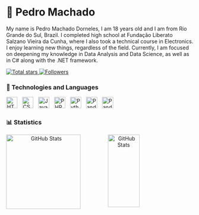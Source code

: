 # 👾 Pedro Machado

  My name is Pedro Machado Dorneles, I am 18 years old and I am from Rio Grande do Sul, Brazil. I completed high school at Fundação Liberato Salzano Vieira da Cunha, where I also took a technical course in Electronics.
I enjoy learning new things, regardless of the field. Currently, I am focused on deepening my knowledge in Data Analysis and Data Science, as well as in C# along with the .NET framework.


<p align="left">
   <a href="https://github.com/Pedro-M-Dorneles?tab=repositories">
        <img 
            alt="Total stars" 
            title="GitHub total stars" 
            src="https://custom-icon-badges.demolab.com/github/stars/Pedro-M-Dorneles?color=55960c&style=for-the-badge&labelColor=488207&logo=star&label=estrelas"
        />
    </a>
    <a href="https://github.com/Pedro-M-Dorneles?tab=followers">
        <img 
            alt="Followers" 
            title="Follow me on GitHub" 
            src="https://custom-icon-badges.demolab.com/github/followers/Pedro-M-Dorneles?color=236ad3&labelColor=1155ba&style=for-the-badge&logo=github&label=Seguidores&logoColor=white"
        />
    </a>
</p>




### 🤖 Technologies and Languages
<img 
    align="left" 
    alt="HTML"
    title="HTML" 
    width="30px" 
    style="padding-right: 10px;" 
    src="https://cdn.jsdelivr.net/gh/devicons/devicon@latest/icons/html5/html5-original.svg" 
/>
<img 
    align="left" 
    alt="CSS" 
    title="CSS"
    width="30px" 
    style="padding-right: 10px;" 
    src="https://cdn.jsdelivr.net/gh/devicons/devicon@latest/icons/css3/css3-original.svg" 
/>
<img 
    align="left" 
    alt="JavaScript" 
    title="JavaScript"
    width="30px" 
    style="padding-right: 10px;" 
    src="https://cdn.jsdelivr.net/gh/devicons/devicon@latest/icons/javascript/javascript-original.svg" 
/>
<img 
    align="left" 
    alt="PHP" 
    title="PHP"
    width="30px" 
    style="padding-right: 10px;" 
    src="https://cdn.jsdelivr.net/gh/devicons/devicon@latest/icons/php/php-original.svg" 
/>
<img 
    align="left" 
    alt="Python" 
    title="Python"
    width="30px" 
    style="padding-right: 10px;" 
    src="https://cdn.jsdelivr.net/gh/devicons/devicon@latest/icons/python/python-original.svg" 
/>
<img 
    align="left" 
    alt="Pandas" 
    title="Pandas"
    width="30px" 
    style="padding-right: 10px;" 
    src="https://cdn.jsdelivr.net/gh/devicons/devicon@latest/icons/pandas/pandas-original.svg" 
/>
<img 
    align="left" 
    alt="Pandas" 
    title="Pandas"
    width="30px" 
    style="padding-right: 10px;" 
    src="https://cdn.jsdelivr.net/gh/devicons/devicon@latest/icons/numpy/numpy-original.svg" 
/>




<br/>
<br/>

### 📊 Statistics


<div align="center">  
  <img 
    align="left" 
    alt="GitHub Stats" 
    height="200" 
    style="padding-right: 10px;"
    src="https://github-readme-stats.vercel.app/api?username=Pedro-M-Dorneles&show_icons=true&theme=tokyonight&include_all_commits=true&locale=pt-br" /> 

  
  <img width="41%" 
      height="195px" 
      align="left" 
      alt="GitHub Stats" 
      height="200" src="https://github-readme-stats-sigma-five.vercel.app/api/top-langs/?username=Pedro-M-Dorneles&layout=compact&hide_border=true&title_color=28a745&text_color=c9d1d9&bg_color=0d1117" />
</div>

